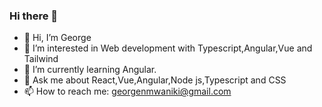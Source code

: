 ### Hi there 👋

<!--
**gmwaniki/gmwaniki** is a ✨ _special_ ✨ repository because its `README.md` (this file) appears on your GitHub profile.

Here are some ideas to get you started:
- 🔭 I’m currently working on ...
- 🌱 I’m currently learning ...
- 👯 I’m looking to collaborate on ...
- 🤔 I’m looking for help with 

- 😄 Pronouns: ...
- ⚡ Fun fact: ...
-->
- 👋 Hi, I’m George
- 👀 I’m interested in Web development with Typescript,Angular,Vue and Tailwind
- 🌱 I’m currently learning Angular.
- 💬 Ask me about React,Vue,Angular,Node js,Typescript and CSS
- 📫 How to reach me: georgenmwaniki@gmail.com
